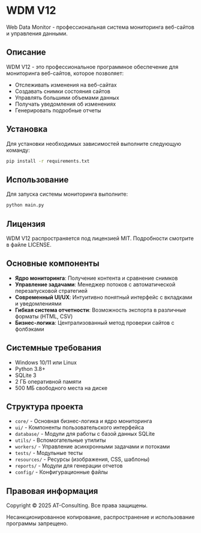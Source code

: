 # WDM V12

Web Data Monitor - профессиональная система мониторинга веб-сайтов и управления данными.

## Описание

WDM V12 - это профессиональное программное обеспечение для мониторинга веб-сайтов, которое позволяет:
- Отслеживать изменения на веб-сайтах
- Создавать снимки состояния сайтов
- Управлять большими объемами данных
- Получать уведомления об изменениях
- Генерировать подробные отчеты

## Установка

Для установки необходимых зависимостей выполните следующую команду:

```bash
pip install -r requirements.txt
```

## Использование

Для запуска системы мониторинга выполните:

```bash
python main.py
```


## Лицензия

WDM V12 распространяется под лицензией MIT. Подробности смотрите в файле LICENSE.

## Основные компоненты
- **Ядро мониторинга**: Получение контента и сравнение снимков
- **Управление задачами**: Менеджер потоков с автоматической перезапусковой стратегией
- **Современный UI/UX**: Интуитивно понятный интерфейс с вкладками и уведомлениями
- **Гибкая система отчетности**: Возможность экспорта в различные форматы (HTML, CSV)
- **Бизнес-логика**: Централизованный метод проверки сайтов с фолбэками

## Системные требования

- Windows 10/11 или Linux
- Python 3.8+
- SQLite 3
- 2 ГБ оперативной памяти
- 500 МБ свободного места на диске

## Структура проекта
- `core/` - Основная бизнес-логика и ядро мониторинга
- `ui/` - Компоненты пользовательского интерфейса
- `database/` - Модули для работы с базой данных SQLite
- `utils/` - Вспомогательные утилиты
- `workers/` - Управление асинхронными задачами и потоками
- `tests/` - Модульные тесты
- `resources/` - Ресурсы (изображения, CSS, шаблоны)
- `reports/` - Модули для генерации отчетов
- `config/` - Конфигурационные файлы

## Правовая информация

Copyright © 2025 AT-Consulting. Все права защищены.

Несанкционированное копирование, распространение и использование программы запрещено. 